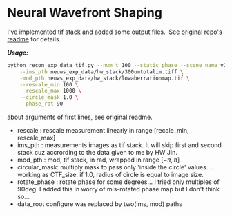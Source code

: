 # Neural Wavefront Shaping
I've implemented tif stack and added some output files.  ​
See [original repo's readme](https://github.com/Intelligent-Sensing/NeuWS/) for details.  

***Usage:***
```bash
python recon_exp_data_tif.py --num_t 100 --static_phase --scene_name v2_hw_stack_300um_rescale100-1k --phs_layers 8 --num_epochs 1000 --save_per_frame \
    --ims_pth neuws_exp_data/hw_stack/300umtotalim.tiff \
    -mod_pth neuws_exp_data/hw_stack/lowaberrationmap.tif \
    --rescale_min 100 \
    --rescale_max 1000 \
    --circle_mask 1.0 \
    --phase_rot 90
```  
about arguments of first lines, see original readme.  
* rescale : rescale measurement linearly in range [recale_min, rescale_max]  
* ims_pth : measurements images as tif stack. It will skip first and second stack cuz accrording to the data given to me by HW Jin.  
* mod_pth : mod, tif stack, in rad, wrapped in range $[-\pi, \pi]$
* circular_mask: multiply mask to pass only 'inside the circle' values.... working as CTF_size. if 1.0, radius of circle is equal to image size.  
* rotate_phase : rotate phase for some degrees... I tried only multiples of 90deg. I added this in worry of mis-rotated phase map but I don't think so...
* data_root configure was replaced by two(ims, mod) paths

